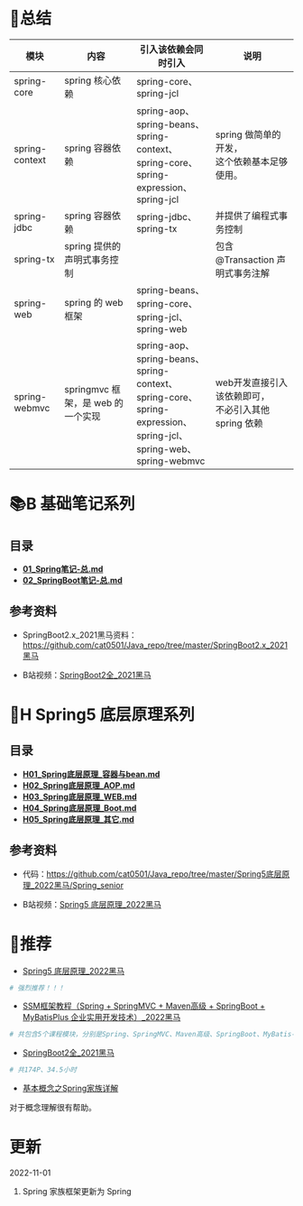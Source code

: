 # 🔑总结



| 模块           | 内容                              | 引入该依赖会同时引入                                         | 说明                                                     |
| -------------- | --------------------------------- | ------------------------------------------------------------ | -------------------------------------------------------- |
| spring-core    | spring 核心依赖                   | spring-core、spring-jcl                                      |                                                          |
| spring-context | spring 容器依赖                   | spring-aop、spring-beans、<br/>spring-context、spring-core、<br/>spring-expression、spring-jcl | spring 做简单的开发，<br/>这个依赖基本足够使用。         |
| spring-jdbc    | spring 容器依赖                   | spring-jdbc、spring-tx                                       | 并提供了编程式事务控制                                   |
| spring-tx      | spring 提供的声明式事务控制       |                                                              | 包含 @Transaction 声明式事务注解                         |
| spring-web     | spring 的 web 框架                | spring-beans、spring-core、<br/>spring-jcl、spring-web       |                                                          |
| spring-webmvc  | springmvc 框架，是 web 的一个实现 | spring-aop、spring-beans、<br/>spring-context、spring-core、<br/>spring-expression、spring-jcl、<br/>spring-web、spring-webmvc | web开发直接引入该依赖即可，<br/>不必引入其他 spring 依赖 |







# 📚B 基础笔记系列

## 目录

- **[01_Spring笔记-总.md](./01_Spring笔记-总.md)**
- **[02_SpringBoot笔记-总.md](./02_SpringBoot笔记-总.md)**



## 参考资料

- SpringBoot2.x_2021黑马资料：https://github.com/cat0501/Java_repo/tree/master/SpringBoot2.x_2021黑马

- B站视频：[SpringBoot2全_2021黑马](https://www.bilibili.com/video/BV15b4y1a7yG)



# 🎈H Spring5 底层原理系列

## 目录

- **[H01_Spring底层原理_容器与bean.md](./H01_Spring底层原理_容器与bean.md)**
- **[H02_Spring底层原理_AOP.md](./H02_Spring底层原理_AOP.md)**
- **[H03_Spring底层原理_WEB.md](./H03_Spring底层原理_WEB.md)**
- **[H04_Spring底层原理_Boot.md](./H04_Spring底层原理_Boot.md)**
- **[H05_Spring底层原理_其它.md](./H05_Spring底层原理_其它.md)**



## 参考资料

- 代码：https://github.com/cat0501/Java_repo/tree/master/Spring5底层原理_2022黑马/Spring_senior

- B站视频：[Spring5 底层原理_2022黑马](https://www.bilibili.com/video/BV1P44y1N7QG)



# 🍒推荐

- [Spring5 底层原理_2022黑马](https://www.bilibili.com/video/BV1P44y1N7QG)

```bash
# 强烈推荐！！！
```



- [SSM框架教程（Spring + SpringMVC + Maven高级 + SpringBoot + MyBatisPlus 企业实用开发技术）_2022黑马](https://www.bilibili.com/video/BV1Fi4y1S7ix)

```bash
# 共包含5个课程模块，分别是Spring、SpringMVC、Maven高级、SpringBoot、MyBatis-Plus。
```



- [SpringBoot2全_2021黑马](https://www.bilibili.com/video/BV15b4y1a7yG)

```bash
# 共174P、34.5小时

```



- [基本概念之Spring家族详解](https://blog.csdn.net/u014549250/article/details/120407160)

对于概念理解很有帮助。



# 更新





2022-11-01

1. Spring 家族框架更新为 Spring

















